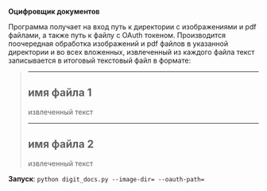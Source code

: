 **Оцифровщик документов**

Программа получает на вход путь к директории с изображениями и pdf файлами, 
а также путь к файлу с OAuth токеном.
Производится поочередная обработка изображений и pdf файлов в указанной директории
и во всех вложенных, извлеченный из каждого файла текст записывается в итоговый 
текстовый файл в формате:
>  ------------------
>  имя файла 1
>  ------------------
>  извлеченный текст
>  
>  ------------------
>  имя файла 2
>  ------------------
>  извлеченный текст

**Запуск**: `python digit_docs.py --image-dir= --oauth-path=`
 
